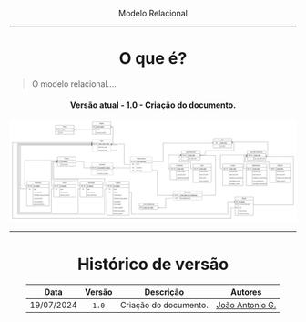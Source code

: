<center>

Modelo Relacional

</center>

---

<center>

# O que é?

</center>

> O modelo relacional....


<center>

#### Versão atual - 1.0 - Criação do documento.

</center>

<div align="center">
<div align="center"><img src= "https://raw.githubusercontent.com/SBD1/2024.1-Prison-Trading/Pages/docs/assets/MERLV1-0.png?raw=true"/></div>
</div>

---
<center>

# Histórico de versão

</center>

<div style="margin: 0 auto; width: fit-content;">

|    Data    | Versão | Descrição             | Autores                                          |
|:----------:|:------:|-----------------------|--------------------------------------------------|
| 19/07/2024 | `1.0`  | Criação do documento. | [João Antonio G.](https://github.com/joaoseisei) |

</div>